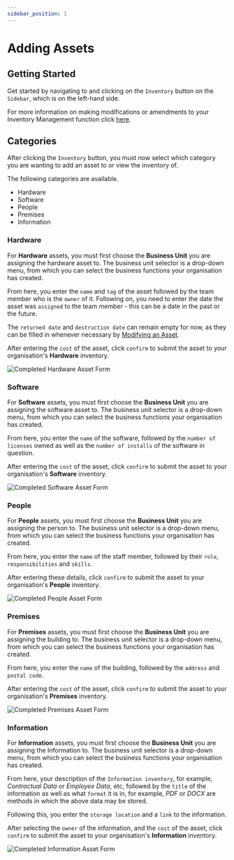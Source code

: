 ```yaml
---
sidebar_position: 1
---
```


# Adding Assets

## Getting Started

Get started by navigating to and clicking on the `Inventory` button on the `Sidebar`, which is on the left-hand side.

For more information on making modifications or amendments to your Inventory Management function click [here][Assets].

## Categories

After clicking the `Inventory` button, you must now select which category you are wanting to add an asset to or view the inventory of.

The following categories are available.
+ Hardware
+ Software
+ People
+ Premises
+ Information

### Hardware

For **Hardware** assets, you must first choose the **Business Unit** you are assigning the hardware asset to. The business unit selector is a drop-down menu, from which you can select the business functions your organisation has created.

From here, you enter the `name` and `tag` of the asset followed by the team member who is the `owner` of it. Following on, you need to enter the date the asset was `assigned` to the team member - this can be a date in the past or the future.

The `returned date` and `destruction date` can remain empty for now, as they can be filled in whenever necessary by [Modifying an Asset][].

After entering the `cost` of the asset, click `confirm` to submit the asset to your organisation's **Hardware** inventory.

<img src="/img/DocImg/General Information/Inventory_Management/Completed_Hardware_Asset_Form.png" alt="Completed Hardware Asset Form" class="center"/>

### Software

For **Software** assets, you must first choose the **Business Unit** you are assigning the software asset to. The business unit selector is a drop-down menu, from which you can select the business functions your organisation has created.

From here, you enter the `name` of the software, followed by the `number of licenses` owned as well as the `number of installs` of the software in question.

After entering the `cost` of the asset, click `confirm` to submit the asset to your organisation's **Software** inventory.

<img src="/img/DocImg/General Information/Inventory_Management/Completed_Software_Asset_Form.png" alt="Completed Software Asset Form" class="center"/>

### People

For **People** assets, you must first choose the **Business Unit** you are assigning the person to. The business unit selector is a drop-down menu, from which you can select the business functions your organisation has created.

From here, you enter the `name` of the staff member, followed by their `role`, `responsibilities` and `skills`.

After entering these details, click `confirm` to submit the asset to your organisation's **People** inventory.

<img src="/img/DocImg/General Information/Inventory_Management/Completed_People_Asset_Form.png" alt="Completed People Asset Form" class="center"/>

### Premises

For **Premises** assets, you must first choose the **Business Unit** you are assigning the building to. The business unit selector is a drop-down menu, from which you can select the business functions your organisation has created.

From here, you enter the `name` of the building, followed by the `address` and `postal code`.

After entering the `cost` of the asset, click `confirm` to submit the asset to your organisation's **Premises** inventory.

<img src="/img/DocImg/General Information/Inventory_Management/Completed_Premises_Asset_Form.png" alt="Completed Premises Asset Form" class="center"/>

### Information

For **Information** assets, you must first choose the **Business Unit** you are assigning the Information to. The business unit selector is a drop-down menu, from which you can select the business functions your organisation has created.

From here, your description of the `Information inventory`, for example, *Contractual Data* or *Employee Data*, etc, followed by the `title` of the information as well as what `format` it is in, for example, *PDF* or *DOCX* are methods in which the above data may be stored.

Following this, you enter the `storage location` and a `link` to the information.

After selecting the `owner` of the information, and the `cost` of the asset, click `confirm` to submit the asset to your organisation's **Information** inventory.

<img src="/img/DocImg/General Information/Inventory_Management/Completed_Information_Asset_Form.png" alt="Completed Information Asset Form" class="center"/>


[Assets]: ../actions#inventory-management-assets
[Modifying an Asset]: ../actions#modifying-an-asset